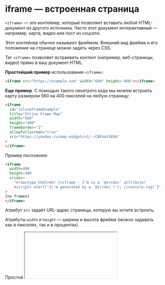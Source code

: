 # iframe — встроенная страница

`<iframe>` — это контейнер, который позволяет вставить любой HTML-документ из другого источника. Часто этот документ интерактивный — например, карта, видео или пост из соцсети.

Этот контейнер обычно называют фреймом. Внешний вид фрейма и его положение на странице можно задать через CSS.

Тег `<iframe>` позволяет встраивать контент (например, веб-страницы, видео) прямо в ваш документ HTML.

**Простейший пример** использования `<iframe>`:

```html
<iframe src="https://example.com" width="600" height="400"></iframe>
```

**Еще пример**. С помощью такого нехитрого кода мы можем встроить карту размером 560 на 400 пикселей на любую страницу:
```html
<iframe
  id="inlineFrameExample"
  title="Inline Frame Map"
  width="560"
  height="400"
  frameborder="1"
  allowfullscreen="true"
  src="https://yandex.ru/map-widget/v1/-/CBFkaYSE0A"
>
</iframe>
```

Пример посложнее:
```html
<iframe
  width=400 
  height=300
  srcdoc=
    "<!doctype html><hr />iframe - I'm in a `@srcdoc` attribute!
    <script> alert('I\'m generated by a `@srcdoc`!'); //console.log('I\'m generated by a @srcdoc!');</script>"
>
[no frames]
</iframe>
```

Атрибут `src` задаёт URL-адрес страницы, которую вы хотите встроить.

Атрибуты `width` и `height` — ширина и высота фрейма (можно задавать как в пикселях, так и в процентах).

Простой <iframe>

В этом примере страница [https://example.org](https://example.org) встраивается в `iframe`. Это распространенный вариант использования `iframe`: 
встраивание контента с другого сайта.
```html
<iframe
  title="iframe Простой пример"
  width="400"
  height="300">
  src="https://example.org"
</iframe>
```

### Как понять

`<iframe>` можно представить как «окно» или фрейм, через которое на вашей странице можно увидеть любое содержимое с других сайтов. Это значит, что если карту, видео, пост или другой элемент удалят с оригинального сайта, он пропадёт и с вашей страницы. Останется только пустое место или надпись вроде «Контент недоступен».

Встраивать файлы можно либо по ссылке с помощью атрибута `src`, либо целиком HTML-код файла с помощью `srcdoc`.


## Все атрибуты

`src` — URL-адрес файла, который вы встраиваете.

`srcdoc` — позволяет встроить HTML-код целиком, так что браузеру не придётся подгружать что-то по внешней ссылке. Если используется этот атрибут, то ссылка `src` игнорируется.

`sandbox`

`sandbox` — ограничивает определённые действия и функции встраиваемого документа. Это важный атрибут с точки зрения безопасности. Он позволяет контролировать, какие активности разрешены внутри `<iframe>`. 

Возможные значечения атрибута `sandbox`:
- `allow-forms` — позволяет отправлять формы внутри <iframe>.
- `allow-modals` — позволяет открывать модальные окна, которые мы все так не любим: вроде «Оставьте свой имейл» или «Не уходите так быстро! У вас товар в корзине». Обычно эти окна не дают пользоваться сайтом, пока их не закроешь.
- `allow-orientation-lock` — позволяет фиксировать горизонтальное или вертикальное положение экрана.
- `allow-pointer-lock` — позволяет (**сюрприз!**) блокировать указатель; позволяет пользователю управлять содержимым <iframe> с помощью курсора через Pointer Lock API.
- `allow-popups` — разрешает (**шок!**) показ всплывающих окон, вызванных с помощью window.open(), target="_blank" или showModalDialog().
- `allow-popups-to-escape-sandbox` — позволяет содержимому фрейма открывать новые окна. С этим параметром у таких окон не будет тех ограничений, которые есть у <iframe> с атрибутом sandbox.
- `allow-presentation` — разрешает использовать Presentation API.
- `allow-same-origin` — контент из <iframe> загружается по тем же правилам и с теми же ограничениями, что и страница, на которой он находится.
- `allow-scripts` — позволяет загружать скрипты. При этом всплывающие окна будут запрещены.
- `allow-top-navigation` — позволяет открывать ссылки, которые есть в <iframe>, в том же окне, в которое встроен фрейм.
- `allow-top-navigation-by-user-activation` — позволяет контенту из фрейма управлять страницей, на которой он находится. Но только по инициативе пользователя.

Если просто указать атрибут sandbox, то он применит сразу все возможные ограничения. Либо можно указать нужные ограничения в любом порядке через пробел:

`<iframe src="https://example.com" sandbox="allow-scripts allow-same-origin"></iframe>`

Значение allow-scripts разрешает выполнение скриптов внутри фрейма, а allow-same-origin позволяет фрейму обращаться к ресурсам его исходной страницы.

> Элементы `iframe` — это первый шаг к созданию хорошей структуры. Загрузка ненадежного компонента в `iframe` **обеспечивает определенную степень разделения между вашим приложением и содержимым,** которое вы хотите загрузить. **Содержимое в рамке не будет иметь доступа к DOM вашей страницы или данным**, которые вы сохранили локально, а также не сможет рисоваться в произвольных позициях на странице; его объем ограничен контуром кадра. Однако разделение не является действительно надежным. Содержимая страница **по-прежнему имеет ряд возможностей для раздражающего или вредоносного поведения**: *автоматическое воспроизведение видео, плагины и всплывающие окна* — это верхушка айсберга.

> Атрибут sandbox элемента `iframe` дает нам именно то, что нам нужно, **чтобы ужесточить ограничения на контент в фреймах**. Мы можем поручить браузеру загружать содержимое определенного фрейма в среде с низким уровнем привилегий, разрешая только подмножество возможностей, необходимых для выполнения любой работы.


`loading`

Атрибут `loading` может помочь с оптимизацией производительности и отложить загрузку `iframe` до тех пор, пока это не будет необходимо.

Можно использовать ленивую загрузку с поьощью атрибута `loading = "lazy"`, чтобы не замелять загрузку страницы:

```html
<iframe src="https://example.com" loading="lazy"></iframe>
```


`allowfullscreen, allowpaymentrequest`

Здесь всё просто и следует из названия:
- `allowfullscreen`: позволяет встроенному контенту открываться в полноэкранном режиме.
- `allowpaymentrequest`: позволяет встроенному контенту делать запросы на оплату.
    

`title`

Не забывайте об универсальных атрибутах, таких как `title`, которые способствуют улучшению доступности.

```html
<iframe src="https://example.com" title="Example Content"></iframe>
```


`name`

`name` — имя фрейма. Пригодится, чтобы создать ссылку, по которой новая страница будет открываться в нужном фрейме (в основном используется для ссылки на элемент в JavaScript).


`frameborder`

Атрибут/параметр `frameborder` (от англ. **frame border** ‒ «рамка кадра») *добавляет или удаляет рамку вокруг встроенного фрейма*.


## Стилизация

`<iframe>` можно стилизовать, как и любой другой элемент. Но помните, что стили вашей родительской страницы не применяются к содержимому `<iframe>`, и вы не сможете его стилизовать через CSS в родительском документе.
```html
iframe {
  border: none; 
}
```

## Отслеживание событий загрузки

Вы можете отслеживать событие load для <iframe>, чтобы знать, когда встроенный контент загружен.
```html
document.querySelector('iframe').addEventListener('load', function() {
  console.log('Iframe is loaded!'); 
});
```

# Встраивание исходного кода в `<iframe>`  c помощью `srcdoc`

```html
<article>
  <footer>Nine minutes ago, <i>jc</i> wrote:</footer>
  <iframe
    width="500"
    height="250"
    sandbox
    srcdoc=
      "<p>There are two ways to use the <code>iframe</code> element:</p>
      <ol>
      <li><a href=&quot;about:srcdoc#embed_another&quot;>To embed content from another page</a></li>
      <li><a href=&quot;about:srcdoc#embed_user&quot;>To embed user-generated content</a></li>
      </ol>
      <h2 id=&quot;embed_another&quot;>Embedding content from another page</h2>
      <p>Use the <code>src</code> attribute to specify the URL of the page to embed:</p>
      <pre><code>&amp;lt;iframe src=&quot;https://example.org&quot;&amp;gt;&amp;lt;/iframe&amp;gt;</code></pre>
      <h2 id=&quot;embed_user&quot;>Embedding user-generated content</h2>
      <p>Use the <code>srcdoc</code> attribute to specify the content to embed. This post is already an example!</p>"
>
</iframe>
</article>
```

Вот как писать escape-последовательности при использовании `srcdoc`:
- Сначала напишите HTML, экранируя все, что можно было бы экранировать в обычном HTML-документе (например, `<`, `>`, `&`, и т. д.).
- `&lt;` и `<` представляют собой один и тот же персонаж в `srcdoc` атрибут. Поэтому, чтобы сделать не нарушить escape-последовательность в документе HTML, **замените все амперсанды (`&`) на `&amp;`**. Например, `&lt;` становится `&amp;lt;`, а `&amp;` становится `&amp;amp;`.
- **Замените все двойные кавычки `"` на `&quot;`** чтобы предотвратить srcdoc атрибут от преждевременного завершения (если вы используете одинарные кавычки `'` вместо этого вам следует заменить `'` на `&apos;`). Этот шаг происходит после предыдущего, **поэтому `&quot;` созданный на этом этапе, не становится `&amp;quot;`**.




# `src` и `srcdoc` в `iframe` HTML5: разница и применение

Атрибут `srcdoc` позволяет непосредственно встраивать HTML-содержимое в `<iframe>`, делая код более читаемым и интуитивным. 
В то же время атрибут src, использующий **Data URI**, требует преобразования HTML в формат URL, что может быть неудобно, 
особенно при работе с большими объемами данных. Использование `srcdoc` упрощает процесс и обеспечивает лучшую читаемость 
встроенного кода:

`srcdoc` пример использования:
```html
<iframe srcdoc="<p>Привет, мир!</p>"></iframe>
```

**Data URI** пример использования:
```html
<iframe src="data:text/html,<p>Привет, мир!</p>"></iframe>
```

Оба способа позволяют выводить текст "Привет, мир!" в `<iframe>`, однако `srcdoc` делает этот процесс более прямым 
и удобным для работы с HTML-контентом внутри `iframe`.


## Навигация по безопасности

Когда дело доходит до работы с ненадежным содержимым, srcdoc можно использовать в сочетании с атрибутом `sandbox` 
для обеспечения безопасности внутреннего содержимого. Стоит отметить, что поддержка srcdoc в старых браузерах может быть ограничена. 
Если для `<iframe>` заданы одновременно и `src`, и `srcdoc`, **преференция будет отдана `srcdoc`**, исключая запросы к внешним ресурсам.

Если вы используете **Internet Explorer 11, то `srcdoc` не будет поддерживаться**. Современные браузеры хорошо 
работают с `srcdoc`, делая его более безопасным для инлайн-содержимого. Тем не менее, использование `src` с **Data URI** 
может привлечь внимание злоумышленников, а также существуют ограничения на длину URL.


## Глубина содержимого – продвинутое управление

### Бесшовная интеграция и обход междоменных ограничений

`srcdoc` обеспечивает более плавное и прозрачное встраивание HTML-кода, исключая сложности с кодированием 
и увеличивая читабельность содержимого. Это позволяет создавать полноценные HTML-структуры внутри `<iframe>`, 
контролируя междоменные ограничения, которые могут возникнуть при использовании `src` с **Data URI**:

Пример использования `srcdoc` для встраивания:
```html
<iframe srcdoc="<style>h2 {color: red;}</style><h2>Стилизованный контент</h2>"></iframe>
```

### Работа с куками

Для `iframe` взаимодействие с куками может быть сложной задачей. Однако, `srcdoc` значительно облегчает этот процесс, 
предоставляя устойчивый контроль над куками. Использование `src` с **Data URI** требует учета ограничений по использованию кук 
в различных доменах, в то время как srcdoc является более надежным вариантом, работающим в рамках одного источника.

### Особенности браузеров

Важно учесть различия в поддержке `srcdoc` в разных браузерах, поскольку каждый из них может внести свои коррективы 
в работу с этим атрибутом. Например, Chrome работает с куками по-своему, и подход `srcdoc` приспосабливается к этой особенности. 
С другой стороны, использование src может столкнуться с особыми ограничениями браузера, такими как пределы длины URL и другие "тонкости".


## Не поддерживается браузером? Есть альтернативы

Если вам приходится работать со старыми браузерами, которые не поддерживают `srcdoc`, можно использовать методы передачи 
структурированных данных, такие как `postMessage` или серверные решения. Хотя они могут быть более сложными, 
они обеспечивают безопасность и возможность взаимодействия.

> Если браузер НЕ поддерживает атрибут `srcdoc`, вместо него будет отображаться файл, указанный в атрибуте `src` (если он присутствует).


Если браузер не поддерживает iframe, он будет отображать содержимое, включенное между открывающим тегом `<iframe> `
и закрывающим тегом `</ iframe>`.

Таким образом, вы всегда должны думать о том, чтобы разместить предупреждающее сообщение как запасной вариант для этих пользователей.
```html
<iframe>
  <p>Твой браузер устарел для отображения элемента iframe</p>
</iframe>
```


## Визуализация

`srcdoc` и `src` с **Data URI** в `<iframe>` можно представить как два разных способа упаковки багажа:

| Метод       | Техника упаковки багажа               | Описание                                         |
| --------------- | --------------------------------- |-------------------------------------------------|
| `srcdoc`        | Прямая упаковка                  | Предметы укладываются напрямую в чемодан      |
| `src=data`      | Упакованный чемодан               | Вставка уже упакованного чемодана в другой  |

Прямая упаковка `srcdoc` — объекты помещаются прямо в чемодан `iframe`:
```html
<iframe srcdoc="<p>Привет, inline!</p>"></iframe> // Мы прямо укладываем <p> в чемодан (iframe)
```

Упакованный чемодан `src=data` — чемодан уже упакован и помещается в другой:
```html
<iframe src="data:text/html;base64,PGgxPkhlbGxvLCBkYXRhIFVSSSE8L2gxPg=="></iframe> // Мы вкладываем упакованный объект (data URI) в большой чемодан
```

### Подход для больших объемов данных

Для работы с большим объемом HTML-содержимого рекомендуется предпочесть использование `srcdoc` вместо `src` с **Data URI**, 
чтобы избежать перегруженности атрибута. srcdoc является более эффективным выбором, потому что он отключает необходимость кодирования 
и декодирования больших объемов данных.

### Быстрая загрузка и пользовательский опыт

Содержимое, внедренное через `srcdoc`, загружается в процессе основной загрузки страницы, что **может улучшить показатели 
скорости загрузки**. Используйте `srcdoc` для ускорения загрузки встроенного контента и улучшения пользовательского опыта.
Обслуживание и поддержка

Отладка и поддержка становятся проще при использовании `srcdoc`, поскольку разработчики могут напрямую редактировать HTML 
непосредственно в родительском документе. Это облегчает рабочий процесс и способствует более плавному циклу разработки 
по сравнению с работой с заранее закодированными **data URI**.


# От `<object>` к `<iframe>` - другие технологии внедрения

Они позволяют встраивать в ваши веб-страницы самые разнообразные типы контента: 
`<iframe>`, `<embed>` и `<object>`. 

`<iframe>` предназначен для встраивания других веб-страниц, а `<embed>` и `<object>` позволяют встраивать **PDF-файлы**, 
**SVG** и даже **Flash** - устаревшую технологию, которую вы всё равно иногда увидите.

Не так давно (конец 90-х, начало 2000-х годов) технологии плагинов, такие как **Java-апплеты** и **Flash**, 
стали очень популярными - это позволило веб-разработчикам встраивать богатый контент в веб-страницы, 
такие как видео и анимации, которые просто не были доступны только через HTML. Внедрение этих технологий 
осуществлялось посредством таких элементов, как `<object>` и менее используемого `<embed>`, 
и они были очень полезны в то время. С тех пор они вышли из моды из-за многих проблем, включая доступность, 
безопасность, размер файла и многое другое; в наши дни большинство мобильных устройств больше не поддерживают такие плагины, 
и поддержка на компьютерах также уменьшается.

Наконец, появился элемент `<iframe>` (наряду с другими способами встраивания контента, например `<canvas>`, `<video>` и т. д. ) 
Он позволяет встраивать целый веб-документ внутри другого, как если бы это был <img> или другой подобный элемент, 
и сегодня используется повсеместно.

Существует много других технологий, которые включают в себя внедрение внешнего контента, 
например `<video>`, `<audio>` и `<img>`, но есть и другие. 
Например, `<canvas>` **для 2D-и 3D-графики, сгенерированной JavaScript**, 
и `<svg>` **для встраивания векторной графики**.


# Преимущества и недостатки

Правильное использование элементов iFrame оживляет страницы сайта и ускоряет разработку развлекательных проектов. 
С помощью фрейма легко реализовать рекламный блок на сайте, вставить трейлер фильма, добавить текстовый редактор, 
карту или форму. Но у фреймов есть ряд серьезных недостатков.

1. Злоупотребление элементами iFrame перегружает память — ноутбук или смартфон пользователя могут зависать.
По этой причине не стоит, например, создавать портфолио, в котором будут несколько десятков фреймов с атрибутом `eager`
для демонстрации всех лендингов, разработанных автором.
3. Включение фреймов в адаптивный дизайн требует от разработчика применения одного из известных решений:
  - оборачивания элементов `iFrame` в `<div>` с определенными CSS-свойствами;
  - установления соотношения сторон с помощью CSS;
  - использования готовой библиотеки **iFrame Resizer**.
3. Разработчик добавляет контент, который не может контролировать. Встраивание трейлера, расположенного на YouTube,
или трека, загруженного на SoundCloud, не представляет для сайта опасности. Но если встраивается контент
с менее надежной платформы, важно изучить тонкости атрибута sandbox.
4. **Боты не учитывают содержимое фреймов как часть контента сайта**.
5. Встраивание мультимедийного контента снижает показатели пользовательского опыта, если посетитель переходит
для просмотра на источник контента. Если трейлеры фильмов и обучающие видео находятся непосредственно на сайте,
показатели пользовательской активности помогут в продвижении ресурса.

## Отношение поисковых роботов к iFrame

Одно из самых популярных заблуждений в отношении iFrame гласит, что фреймы плохо влияют на индексацию сайта 
в поисковых системах. В течение нескольких лет после появления элемента iFrame, действительно, 
поисковые боты не видели разницы между содержимым фреймов и собственным контентом страницы. Но это уже давно не так: 
веб-краулеры теперь считают, что фреймы относятся к тому сайту, на котором расположены исходные HTML-документы.

Проблемы дублирования контента не существует, поэтому фреймы, подгружающие контент из доверенных источников, 
сами по себе никак не влияют на позицию сайта в поисковой выдаче — ни отрицательно, ни положительно. 
Однако, если размещать увлекательные материалы непосредственно на своем сайте, как уже было отмечено выше, 
это положительно скажется на продвижении.

В то же время использование контента из ненадежных источников может оказать негативное воздействие на отношение 
поисковиков сайтов. К примеру, если сайты-источники размещают нелегальный контент или материалы для взрослых, 
санкции поисковых систем не заставят себя ждать. По этой причине к подгрузке материалов из сторонних источников 
следует подходить осторожно, отдавая предпочтение самым надежным платформам.

## Устаревшие элементы `frame` и `frameset`

Тег iFrame не следует путать с устаревшими элементами `frame` и `frameset`, которые не поддерживаются в HTML5. 
Элемент iFrame предоставляет разработчику несколько полезных возможностей, но его использование требует опыта и взвешенного подхода.





### Полезные ссылки

[Спецификация](https://html.spec.whatwg.org/multipage/iframe-embed-object.html#the-iframe-element)

[Дока iframe](https://doka.guide/html/iframe/)

[Доктайп iframe](https://htmlacademy.ru/blog/html-tags/iframe)

[SRC и SRCDOC в IFRAME HTML5: разница и применение](https://sky.pro/wiki/html/src-i-srcdoc-v-iframe-html-5-raznitsa-i-primenenie/)

[От <object> к <iframe> - другие технологии внедрения MDN](https://developer.mozilla.org/ru/docs/Learn/HTML/Multimedia_and_embedding/Other_embedding_technologies)

[iframe Skillfactory](https://blog.skillfactory.ru/glossary/iframe/)

[<iframe>: элемент встроенного фрейма MDN](https://developer.mozilla.org/en-US/docs/Web/HTML/Element/iframe#a_simple_iframe)

[GitHub — примеры кода, демонстрирующие srcdoc на практике](https://gist.github.com/search?q=iframe+srcdoc)

